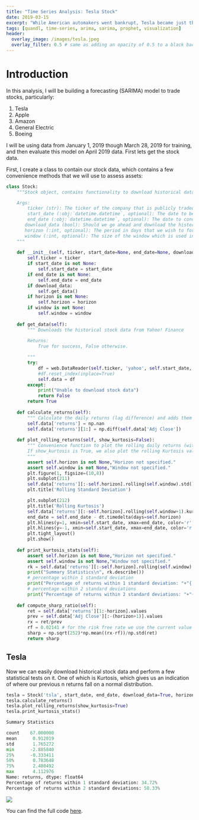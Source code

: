 ```yaml
---
title: "Time Series Analysis: Tesla Stock"
date: 2019-03-15
excerpt: "While American automakers went bankrupt, Tesla became just the first successful automobile start-up in the United States in over 110 years. Here I take a deeper look into Tesla's stock price (since it's creation), specifically: autocorrelation (both closing prices and returns), ARIMA and SARIMA models for forecasting and the use of Facebook's open source Prophet framework for detecting trends. "
tags: [quandl, time-series, arima, sarima, prophet, visualization]
header:
  overlay_image: /images/tesla.jpeg
  overlay_filter: 0.5 # same as adding an opacity of 0.5 to a black background
---
```


# Introduction  

In this analysis, I will be building a forecasting (SARIMA) model to trade stocks, particularly:
  1. Tesla
  2. Apple
  3. Amazon
  4. General Electric
  5. Boeing

I will be using data from January 1, 2019 though March 28, 2019 for training, and then evaluate this model on April 2019 data. First lets get the stock data.

First, I create a class to contain our stock data, which contains a few convenience methods that we will use to assess assets:

``` python
class Stock:
    """Stock object, contains functionality to download historical data

    Args:
        ticker (str): The ticker of the company that is publicly traded (eg. MSFT for Microsoft)
        start_date (:obj:`datetime.datetime`, optional): The date to begin the flow of historical stock data. If not specified, the start date becomes the date when the given ticker was first traded.
        end_date (:obj:`datetime.datetime`, optional): The date to conclude the flow of historical stock data. If not specified, will default to the last day data is available (will typically be yesterday)
       download_data (bool): Should we go ahead and download the historical stock data?
       horizon (:int, optional): The period in days that we wish to forecast
       window (:int, optional): The size of the window which is used in rolling window calculations
    """
    
    def __init__(self, ticker, start_date=None, end_date=None, download_data=True, horizon=None, window=None):
        self.ticker = ticker
        if start_date is not None:
            self.start_date = start_date
        if end_date is not None:
            self.end_date = end_date
        if download_data:
            self.get_data()
        if horizon is not None:
            self.horizon = horizon
        if window is not None:
            self.window = window
        
    def get_data(self):
        """ Downloads the historical stock data from Yahoo! Finance
        
        Returns:
            True for success, False otherwise.

        """
        try:
            df = web.DataReader(self.ticker, 'yahoo', self.start_date, self.end_date)
            #df.reset_index(inplace=True)
            self.data = df
        except:
            print("Unable to download stock data")
            return False
        return True
        
    def calculate_returns(self):
        """ Calculate the daily returns (lag difference) and adds them to the data """
        self.data['returns'] = np.nan
        self.data['returns'][1:] = np.diff(self.data['Adj Close'])
        
    def plot_rolling_returns(self, show_kurtosis=False):
        """ Convenience function to plot the rolling daily returns (with the specified window, default of 3)
        If show_kurtosis is True, we also plot the rolling Kurtosis values for the specified window. If our returns are truly stationary and therefore follow a normal distribution then this value gives us an indication of how extreme the returns for the previous window (3) days are.    
        """
        assert self.horizon is not None,"Horizon not specified."
        assert self.window is not None,"Window not specified."
        plt.figure(1, figsize=(10,8))
        plt.subplot(211)
        self.data['returns'][:-self.horizon].rolling(self.window).std().plot()
        plt.title('Rolling Standard Deviation')

        plt.subplot(212)
        plt.title('Rolling Kurtosis')
        self.data['returns'][:-self.horizon].rolling(self.window+1).kurt().plot()
        end_date = self.end_date - dt.timedelta(days=self.horizon)
        plt.hlines(y=1, xmin=self.start_date, xmax=end_date, color='r', linestyle='--')
        plt.hlines(y=-1, xmin=self.start_date, xmax=end_date, color='r', linestyle='--')
        plt.tight_layout()
        plt.show()
        
    def print_kurtosis_stats(self):
        assert self.horizon is not None,"Horizon not specified."
        assert self.window is not None,"Window not specified."
        rk = self.data['returns'][:-self.horizon].rolling(self.window).kurt()
        print("Summary Statistics\n", rk.describe())
        # percentage within 1 standard deviation
        print("Percentage of returns within 1 standard deviation: "+"{:.2%}".format(rk.between(-1,1).sum() / rk.shape[0]))
        # percentage within 2 standard deviations
        print("Percentage of returns within 2 standard deviations: "+"{:.2%}".format(rk.between(-2,2).sum() / rk.shape[0]))
        
    def compute_sharp_ratio(self):
        ret = self.data['returns'][1:-horizon].values
        prev = self.data['Adj Close'][:-(horizon+1)].values
        rx = ret/prev
        rf = 0.02141 # for the risk free rate we use the current value (yield) of a 3 month Treasury Bill
        sharp = np.sqrt(252)*np.mean((rx-rf))/np.std(ret)
        return sharp

```

## Tesla

Now we can easily download historical stock data and perform a few statistical tests on it. One of which is Kurtosis, which gives us an indication of where our previous n returns fall on a normal distribution. 

``` python
tesla = Stock('tsla', start_date, end_date, download_data=True, horizon=10, window=5)
tesla.calculate_returns()
tesla.plot_rolling_returns(show_kurtosis=True)
tesla.print_kurtosis_stats()

Summary Statistics

count    67.000000
mean      0.912019
std       1.765272
min      -2.885840
25%      -0.333411
50%       0.783648
75%       2.480492
max       4.112976
Name: returns, dtype: float64
Percentage of returns within 1 standard deviation: 34.72%
Percentage of returns within 2 standard deviations: 58.33%
```

<img src="{{site.baseurl}}/images/tesla-rolling-returns.png">

You can find the full code [here](https://github.com/mkm29/DataScience/blob/master/thinkful/unit/6/1/6.1.6%20Challenge%20-%20Time%20Series%20Modelling.ipynb).